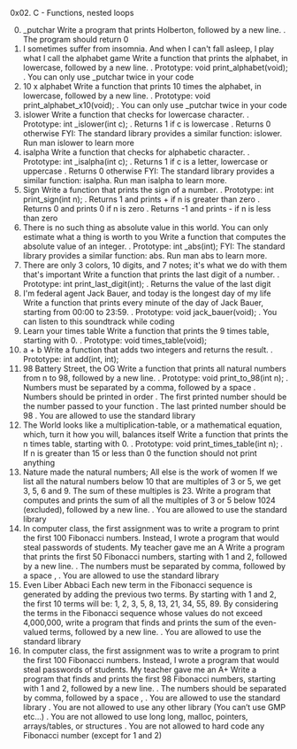 0x02. C - Functions, nested loops

0. _putchar
Write a program that prints Holberton, followed by a new line.
. The program should return 0
1. I sometimes suffer from insomnia. And when I can't fall asleep, I play what I call the alphabet game
Write a function that prints the alphabet, in lowercase, followed by a new line.
. Prototype: void print_alphabet(void);
. You can only use _putchar twice in your code
2. 10 x alphabet
Write a function that prints 10 times the alphabet, in lowercase, followed by a new line.
. Prototype: void print_alphabet_x10(void);
. You can only use _putchar twice in your code
3. islower
Write a function that checks for lowercase character.
. Prototype: int _islower(int c);
. Returns 1 if c is lowercase
. Returns 0 otherwise
FYI: The standard library provides a similar function: islower. Run man islower to learn more
4. isalpha
Write a function that checks for alphabetic character.
. Prototype: int _isalpha(int c);
. Returns 1 if c is a letter, lowercase or uppercase
. Returns 0 otherwise
FYI: The standard library provides a similar function: isalpha. Run man isalpha to learn more.
5. Sign
Write a function that prints the sign of a number.
. Prototype: int print_sign(int n);
. Returns 1 and prints + if n is greater than zero
. Returns 0 and prints 0 if n is zero
. Returns -1 and prints - if n is less than zero
6. There is no such thing as absolute value in this world. You can only estimate what a thing is worth to you
Write a function that computes the absolute value of an integer.
. Prototype: int _abs(int);
FYI: The standard library provides a similar function: abs. Run man abs to learn more.
7. There are only 3 colors, 10 digits, and 7 notes; it's what we do with them that's important
Write a function that prints the last digit of a number.
. Prototype: int print_last_digit(int);
. Returns the value of the last digit
8. I'm federal agent Jack Bauer, and today is the longest day of my life
Write a function that prints every minute of the day of Jack Bauer, starting from 00:00 to 23:59.
. Prototype: void jack_bauer(void);
. You can listen to this soundtrack while coding 
9. Learn your times table
Write a function that prints the 9 times table, starting with 0.
. Prototype: void times_table(void);
10. a + b
Write a function that adds two integers and returns the result.
. Prototype: int add(int, int);
11. 98 Battery Street, the OG
Write a function that prints all natural numbers from n to 98, followed by a new line.
. Prototype: void print_to_98(int n);
. Numbers must be separated by a comma, followed by a space
. Numbers should be printed in order
. The first printed number should be the number passed to your function
. The last printed number should be 98
. You are allowed to use the standard library
12. The World looks like a multiplication-table, or a mathematical equation, which, turn it how you will, balances itself
Write a function that prints the n times table, starting with 0.
. Prototype: void print_times_table(int n);
. If n is greater than 15 or less than 0 the function should not print anything
13. Nature made the natural numbers; All else is the work of women
If we list all the natural numbers below 10 that are multiples of 3 or 5, we get 3, 5, 6 and 9. The sum of these multiples is 23. Write a program that computes and prints the sum of all the multiples of 3 or 5 below 1024 (excluded), followed by a new line.
. You are allowed to use the standard library
14. In computer class, the first assignment was to write a program to print the first 100 Fibonacci numbers. Instead, I wrote a program that would steal passwords of students. My teacher gave me an A
Write a program that prints the first 50 Fibonacci numbers, starting with 1 and 2, followed by a new line.
. The numbers must be separated by comma, followed by a space , 
. You are allowed to use the standard library
15. Even Liber Abbaci
Each new term in the Fibonacci sequence is generated by adding the previous two terms. By starting with 1 and 2, the first 10 terms will be: 1, 2, 3, 5, 8, 13, 21, 34, 55, 89. By considering the terms in the Fibonacci sequence whose values do not exceed 4,000,000, write a program that finds and prints the sum of the even-valued terms, followed by a new line.
. You are allowed to use the standard library
16. In computer class, the first assignment was to write a program to print the first 100 Fibonacci numbers. Instead, I wrote a program that would steal passwords of students. My teacher gave me an A+
Write a program that finds and prints the first 98 Fibonacci numbers, starting with 1 and 2, followed by a new line.
. The numbers should be separated by comma, followed by a space ,
. You are allowed to use the standard library
. You are not allowed to use any other library (You can’t use GMP etc…)
. You are not allowed to use long long, malloc, pointers, arrays/tables, or structures
. You are not allowed to hard code any Fibonacci number (except for 1 and 2)

